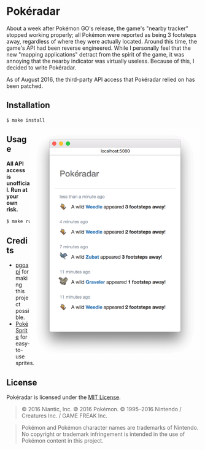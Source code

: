 # Pokéradar

About a week after Pokémon GO's release, the game's "nearby tracker" stopped working properly; all Pokémon were reported as being 3 footsteps away, regardless of where they were actually located. Around this time, the game's API had been reverse engineered. While I personally feel that the new "mapping applications" detract from the spirit of the game, it was annoying that the nearby indicator was virtually useless. Because of this, I decided to write Pokéradar.

As of August 2016, the third-party API access that Pokéradar relied on has been patched.


## Installation

```sh
$ make install
```


<img src="https://raw.githubusercontent.com/iKevinY/pokeradar/master/pokeradar.png" height="600" align="right">


## Usage

**All API access is unofficial. Run at your own risk.**

```sh
$ make run
```


## Credits

- [pgoapi](https://github.com/tejado/pgoapi) for making this project possible.
- [PokéSprite](https://github.com/msikma/pokesprite) for easy-to-use sprites.

## License

Pokéradar is licensed under the [MIT License](/LICENSE).

> &copy; 2016 Niantic, Inc. &copy; 2016 Pokémon. &copy; 1995–2016 Nintendo / Creatures Inc. / GAME FREAK Inc.

> Pokémon and Pokémon character names are trademarks of Nintendo. No copyright or trademark infringement is intended in the use of Pokémon content in this project.
